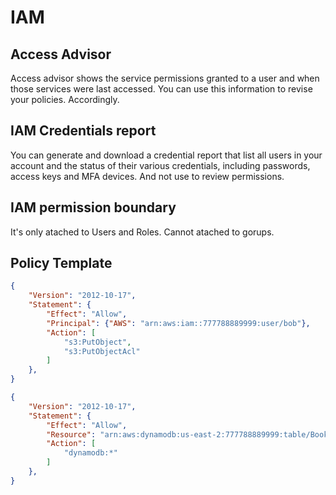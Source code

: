 # IAM


## Access Advisor

Access advisor shows the service permissions granted to a user and when those services were last accessed.
You can use this information to revise your policies. Accordingly.

## IAM Credentials report

You can generate and download a credential report that list all users in your account and the status
of their various credentials, including passwords, access keys and MFA devices. And not use to review permissions.

## IAM permission boundary

It's only atached to Users and Roles.
Cannot atached to gorups.

## Policy Template

```json
{
    "Version": "2012-10-17",
    "Statement": {
        "Effect": "Allow",
        "Principal": {"AWS": "arn:aws:iam::777788889999:user/bob"},
        "Action": [
            "s3:PutObject",
            "s3:PutObjectAcl"
        ]
    },
}
```

```json
{
    "Version": "2012-10-17",
    "Statement": {
        "Effect": "Allow",
        "Resource": "arn:aws:dynamodb:us-east-2:777788889999:table/Books",
        "Action": [
            "dynamodb:*"
        ]
    },
}
```